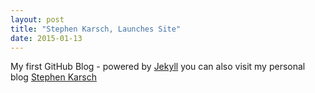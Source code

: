 ```yaml
---
layout: post
title: "Stephen Karsch, Launches Site"
date: 2015-01-13
---
```


My first GitHub Blog - powered by [Jekyll](http://jekyllrb.com) you can also visit my personal blog [Stephen Karsch](http://stephenkarsch.com)
